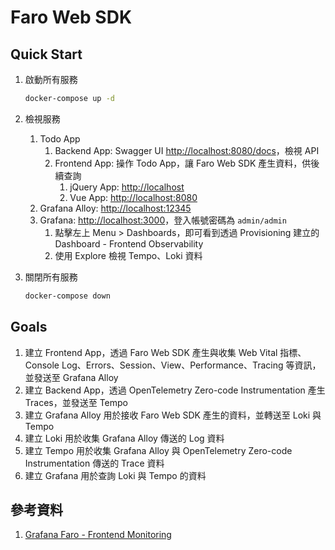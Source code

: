 # Faro Web SDK

## Quick Start

1. 啟動所有服務

    ```bash
    docker-compose up -d
    ```

2. 檢視服務
   1. Todo App
      1. Backend App: Swagger UI [http://localhost:8080/docs](http://localhost:8080/docs)，檢視 API
      2. Frontend App: 操作 Todo App，讓 Faro Web SDK 產生資料，供後續查詢
         1. jQuery App: [http://localhost](http://localhost)
         2. Vue App: [http://localhost:8080](http://localhost:8080)
   2. Grafana Alloy: [http://localhost:12345](http://localhost:12345)
   3. Grafana: [http://localhost:3000](http://localhost:3000)，登入帳號密碼為 `admin/admin`
      1. 點擊左上 Menu > Dashboards，即可看到透過 Provisioning 建立的 Dashboard - Frontend Observability
      2. 使用 Explore 檢視 Tempo、Loki 資料
3. 關閉所有服務

    ```bash
    docker-compose down
    ```

## Goals

1. 建立 Frontend App，透過 Faro Web SDK 產生與收集 Web Vital 指標、Console Log、Errors、Session、View、Performance、Tracing 等資訊，並發送至 Grafana Alloy
2. 建立 Backend App，透過 OpenTelemetry Zero-code Instrumentation 產生 Traces，並發送至 Tempo
3. 建立 Grafana Alloy 用於接收 Faro Web SDK 產生的資料，並轉送至 Loki 與 Tempo
4. 建立 Loki 用於收集 Grafana Alloy 傳送的 Log 資料
5. 建立 Tempo 用於收集 Grafana Alloy 與 OpenTelemetry Zero-code Instrumentation 傳送的 Trace 資料
6. 建立 Grafana 用於查詢 Loki 與 Tempo 的資料

## 參考資料

1. [Grafana Faro - Frontend Monitoring](https://grafana.com/grafana/dashboards/17766-frontend-monitoring/)
